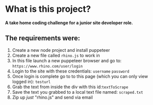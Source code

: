 # What is this project?

**A take home coding challenge for a junior site developer role.**

## The requirements were:

1. Create a new node project and install puppeteer
2. Create a new file called `rhino.js` to work in
3. In this file launch a new puppeteer browser and go to: `https://www.rhino.com/user/login`
4. Login to the site with these credentials: `username` `password`
5. Once login is complete go to to this page (which you can only view logged in): `testurl`
6. Grab the text from inside the div with this id:`textToScrape`
7. Save the text you grabbed to a local text file named: `scraped.txt`
8. Zip up *just* "rhino.js" and send via email